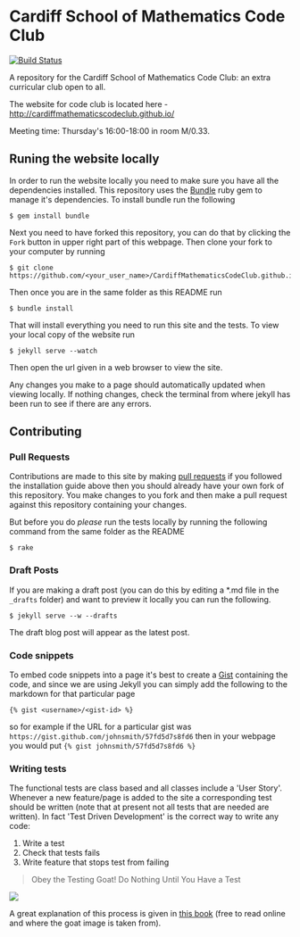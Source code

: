 # Cardiff School of Mathematics Code Club  
[![Build Status](https://travis-ci.org/CardiffMathematicsCodeClub/CardiffMathematicsCodeClub.github.io.svg?branch=master)](https://travis-ci.org/CardiffMathematicsCodeClub/CardiffMathematicsCodeClub.github.io)

A repository for the Cardiff School of Mathematics Code Club: an extra curricular club open to all.

The website for code club is located here - http://cardiffmathematicscodeclub.github.io/

Meeting time: Thursday's 16:00-18:00 in room M/0.33.

## Runing the website locally

In order to run the website locally you need to make sure you have all the dependencies installed. This repository
uses the [Bundle](http://bundler.io/) ruby gem to manage it's dependencies. To install bundle run the following

```
$ gem install bundle
```

Next you need to have forked this repository, you can do that by clicking the `Fork` button in upper right part
of this webpage. Then clone your fork to your computer by running

```
$ git clone https://github.com/<your_user_name>/CardiffMathematicsCodeClub.github.io
```

Then once you are in the same folder as this README run

```
$ bundle install
```

That will install everything you need to run this site and the tests. To view your local copy of the website run

```
$ jekyll serve --watch
```

Then open the url given in a web browser to view the site.

Any changes you make to a page should automatically updated when viewing locally. If nothing changes, check the terminal from where jekyll has been run to see if there are any errors.

## Contributing

### Pull Requests

Contributions are made to this site by making [pull requests](https://help.github.com/articles/using-pull-requests/)
if you followed the installation guide above then you should already have your own fork of this repository. You make
changes to you fork and then make a pull request against this repository containing your changes.

But before you do *please* run the tests locally by running the following command from the same folder as the README
```
$ rake
```

### Draft Posts

If you are making a draft post (you can do this by editing a *.md file in the `_drafts` folder)
and want to preview it locally you can run the following.

```
$ jekyll serve --w --drafts
```

The draft blog post will appear as the latest post.

### Code snippets

To embed code snippets into a page it's best to create a [Gist](https://gist.github.com) containing
the code, and since we are using Jekyll you can simply add the following to the markdown for that particular
page

```
{% gist <username>/<gist-id> %}
```
so for example if the URL for a particular gist was ```https://gist.github.com/johnsmith/57fd5d7s8fd6``` then
in your webpage you would put ```{% gist johnsmith/57fd5d7s8fd6 %} ```

### Writing tests

The functional tests are class based and all classes include a 'User Story'.
Whenever a new feature/page is added to the site a corresponding test should be written (note that at present not all tests that are needed are written).
In fact 'Test Driven Development' is the correct way to write any code:

1. Write a test
2. Check that tests fails
3. Write feature that stops test from failing

> Obey the Testing Goat! Do Nothing Until You Have a Test

![](http://orm-chimera-prod.s3.amazonaws.com/1234000000754/images/twdp_0101.png)

A great explanation of this process is given in [this book](http://chimera.labs.oreilly.com/books/1234000000754/ch01.html) (free to read online and where the goat image is taken from).

